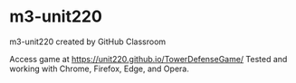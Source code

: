 # m3-unit220
m3-unit220 created by GitHub Classroom

Access game at https://unit220.github.io/TowerDefenseGame/
Tested and working with Chrome, Firefox, Edge, and Opera.
